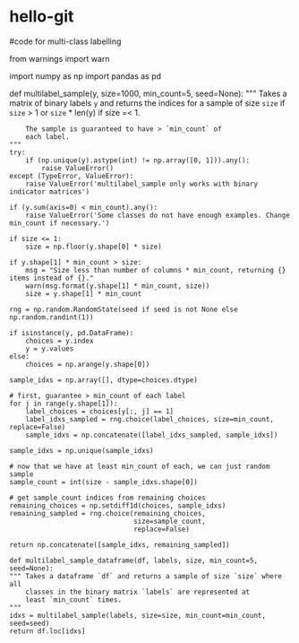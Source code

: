 # hello-git
#code for multi-class labelling


from warnings import warn

import numpy as np
import pandas as pd

def multilabel_sample(y, size=1000, min_count=5, seed=None):
    """ Takes a matrix of binary labels `y` and returns
        the indices for a sample of size `size` if
        `size` > 1 or `size` * len(y) if size =< 1.

        The sample is guaranteed to have > `min_count` of
        each label.
    """
    try:
        if (np.unique(y).astype(int) != np.array([0, 1])).any():
            raise ValueError()
    except (TypeError, ValueError):
        raise ValueError('multilabel_sample only works with binary indicator matrices')

    if (y.sum(axis=0) < min_count).any():
        raise ValueError('Some classes do not have enough examples. Change min_count if necessary.')

    if size <= 1:
        size = np.floor(y.shape[0] * size)

    if y.shape[1] * min_count > size:
        msg = "Size less than number of columns * min_count, returning {} items instead of {}."
        warn(msg.format(y.shape[1] * min_count, size))
        size = y.shape[1] * min_count

    rng = np.random.RandomState(seed if seed is not None else np.random.randint(1))

    if isinstance(y, pd.DataFrame):
        choices = y.index
        y = y.values
    else:
        choices = np.arange(y.shape[0])

    sample_idxs = np.array([], dtype=choices.dtype)

    # first, guarantee > min_count of each label
    for j in range(y.shape[1]):
        label_choices = choices[y[:, j] == 1]
        label_idxs_sampled = rng.choice(label_choices, size=min_count, replace=False)
        sample_idxs = np.concatenate([label_idxs_sampled, sample_idxs])

    sample_idxs = np.unique(sample_idxs)

    # now that we have at least min_count of each, we can just random sample
    sample_count = int(size - sample_idxs.shape[0])

    # get sample_count indices from remaining choices
    remaining_choices = np.setdiff1d(choices, sample_idxs)
    remaining_sampled = rng.choice(remaining_choices,
                                   size=sample_count,
                                   replace=False)

    return np.concatenate([sample_idxs, remaining_sampled])
    
    def multilabel_sample_dataframe(df, labels, size, min_count=5, seed=None):
    """ Takes a dataframe `df` and returns a sample of size `size` where all
        classes in the binary matrix `labels` are represented at
        least `min_count` times.
    """
    idxs = multilabel_sample(labels, size=size, min_count=min_count, seed=seed)
    return df.loc[idxs]
    
